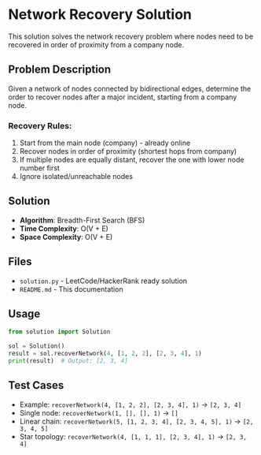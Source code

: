 # Network Recovery Solution

This solution solves the network recovery problem where nodes need to be recovered in order of proximity from a company node.

## Problem Description

Given a network of nodes connected by bidirectional edges, determine the order to recover nodes after a major incident, starting from a company node.

### Recovery Rules:
1. Start from the main node (company) - already online
2. Recover nodes in order of proximity (shortest hops from company)
3. If multiple nodes are equally distant, recover the one with lower node number first
4. Ignore isolated/unreachable nodes

## Solution

- **Algorithm**: Breadth-First Search (BFS)
- **Time Complexity**: O(V + E)
- **Space Complexity**: O(V + E)

## Files

- `solution.py` - LeetCode/HackerRank ready solution
- `README.md` - This documentation

## Usage

```python
from solution import Solution

sol = Solution()
result = sol.recoverNetwork(4, [1, 2, 2], [2, 3, 4], 1)
print(result)  # Output: [2, 3, 4]
```

## Test Cases

- Example: `recoverNetwork(4, [1, 2, 2], [2, 3, 4], 1)` → `[2, 3, 4]`
- Single node: `recoverNetwork(1, [], [], 1)` → `[]`
- Linear chain: `recoverNetwork(5, [1, 2, 3, 4], [2, 3, 4, 5], 1)` → `[2, 3, 4, 5]`
- Star topology: `recoverNetwork(4, [1, 1, 1], [2, 3, 4], 1)` → `[2, 3, 4]`
